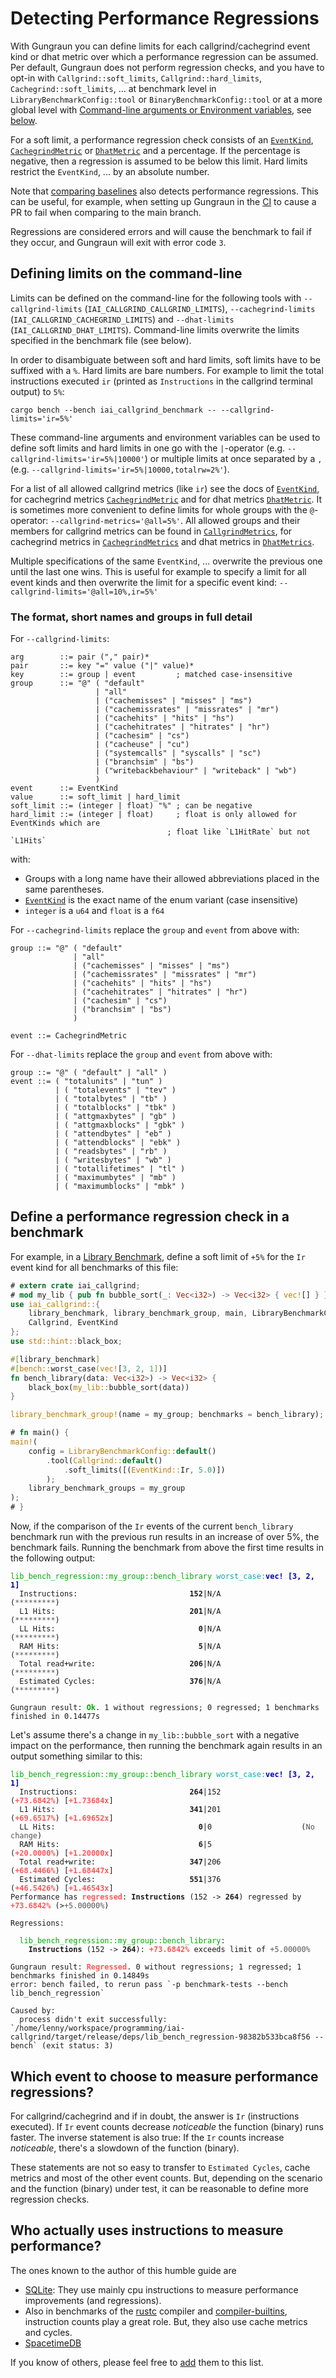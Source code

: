 <!-- markdownlint-disable MD041 MD033 -->

# Detecting Performance Regressions

With Gungraun you can define limits for each callgrind/cachegrind event
kind or dhat metric over which a performance regression can be assumed. Per
default, Gungraun does not perform regression checks, and you have to
opt-in with `Callgrind::soft_limits`, `Callgrind::hard_limits`,
`Cachegrind::soft_limits`, ... at benchmark level in
`LibraryBenchmarkConfig::tool` or `BinaryBenchmarkConfig::tool` or at a more
global level with [Command-line arguments or Environment
variables](./cli_and_env/basics.md), see
[below](#defining-limits-on-the-command-line).

For a soft limit, a performance regression check consists of an [`EventKind`],
[`CachegrindMetric`] or [`DhatMetric`] and a percentage. If the percentage is
negative, then a regression is assumed to be below this limit. Hard limits
restrict the `EventKind`, ... by an absolute number.

Note that [comparing baselines](./cli_and_env/baselines.md) also detects
performance regressions. This can be useful, for example, when setting up
Gungraun in the [CI](./installation/iai_callgrind.md#in-the-github-ci) to
cause a PR to fail when comparing to the main branch.

Regressions are considered errors and will cause the benchmark to fail if they
occur, and Gungraun will exit with error code `3`.

## Defining limits on the command-line

Limits can be defined on the command-line for the following tools with
`--callgrind-limits` (`IAI_CALLGRIND_CALLGRIND_LIMITS`), `--cachegrind-limits`
(`IAI_CALLGRIND_CACHEGRIND_LIMITS`)  and `--dhat-limits`
(`IAI_CALLGRIND_DHAT_LIMITS`). Command-line limits overwrite the limits
specified in the benchmark file (see below).

In order to disambiguate between soft and hard limits, soft limits have to be
suffixed with a `%`. Hard limits are bare numbers. For example to limit the
total instructions executed `ir` (printed as `Instructions` in the callgrind
terminal output) to `5%`:

```shell
cargo bench --bench iai_callgrind_benchmark -- --callgrind-limits='ir=5%'
```

These command-line arguments and environment variables can be used to define
soft limits and hard limits in one go with the `|`-operator (e.g.
`--callgrind-limits='ir=5%|10000'`) or multiple limits at once separated by a
`,` (e.g. `--callgrind-limits='ir=5%|10000,totalrw=2%'`).

For a list of all allowed callgrind metrics (like `ir`) see the docs of
[`EventKind`], for cachegrind metrics [`CachegrindMetric`] and for dhat metrics
[`DhatMetric`]. It is sometimes more convenient to define limits for whole
groups with the `@`-operator: `--callgrind-metrics='@all=5%'`. All allowed
groups and their members for callgrind metrics can be found in
[`CallgrindMetrics`], for cachegrind metrics in [`CachegrindMetrics`] and dhat
metrics in [`DhatMetrics`].

Multiple specifications of the same `EventKind`, ... overwrite the previous one
until the last one wins. This is useful for example to specify a limit for all
event kinds and then overwrite the limit for a specific event kind:
`--callgrind-limits='@all=10%,ir=5%'`

### The format, short names and groups in full detail

For `--callgrind-limits`:

```text
arg        ::= pair ("," pair)*
pair       ::= key "=" value ("|" value)*
key        ::= group | event         ; matched case-insensitive
group      ::= "@" ( "default"
                   | "all"
                   | ("cachemisses" | "misses" | "ms")
                   | ("cachemissrates" | "missrates" | "mr")
                   | ("cachehits" | "hits" | "hs")
                   | ("cachehitrates" | "hitrates" | "hr")
                   | ("cachesim" | "cs")
                   | ("cacheuse" | "cu")
                   | ("systemcalls" | "syscalls" | "sc")
                   | ("branchsim" | "bs")
                   | ("writebackbehaviour" | "writeback" | "wb")
                   )
event      ::= EventKind
value      ::= soft_limit | hard_limit
soft_limit ::= (integer | float) "%" ; can be negative
hard_limit ::= (integer | float)     ; float is only allowed for EventKinds which are
                                   ; float like `L1HitRate` but not `L1Hits`
```

with:

* Groups with a long name have their allowed abbreviations placed in the same
  parentheses.
* [`EventKind`] is the exact name of the enum variant (case insensitive)
* `integer` is a `u64` and `float` is a `f64`

For `--cachegrind-limits` replace the `group` and `event` from above with:

```text
group ::= "@" ( "default"
              | "all"
              | ("cachemisses" | "misses" | "ms")
              | ("cachemissrates" | "missrates" | "mr")
              | ("cachehits" | "hits" | "hs")
              | ("cachehitrates" | "hitrates" | "hr")
              | ("cachesim" | "cs")
              | ("branchsim" | "bs")
              )

event ::= CachegrindMetric
```

For `--dhat-limits` replace the `group` and `event` from above with:

```text
group ::= "@" ( "default" | "all" )
event ::= ( "totalunits" | "tun" )
          | ( "totalevents" | "tev" )
          | ( "totalbytes" | "tb" )
          | ( "totalblocks" | "tbk" )
          | ( "attgmaxbytes" | "gb" )
          | ( "attgmaxblocks" | "gbk" )
          | ( "attendbytes" | "eb" )
          | ( "attendblocks" | "ebk" )
          | ( "readsbytes" | "rb" )
          | ( "writesbytes" | "wb" )
          | ( "totallifetimes" | "tl" )
          | ( "maximumbytes" | "mb" )
          | ( "maximumblocks" | "mbk" )
```

## Define a performance regression check in a benchmark

For example, in a [Library
Benchmark](./benchmarks/library_benchmarks/configuration.md), define a soft
limit of `+5%` for the `Ir` event kind for all benchmarks of this file:

```rust
# extern crate iai_callgrind;
# mod my_lib { pub fn bubble_sort(_: Vec<i32>) -> Vec<i32> { vec![] } }
use iai_callgrind::{
    library_benchmark, library_benchmark_group, main, LibraryBenchmarkConfig,
    Callgrind, EventKind
};
use std::hint::black_box;

#[library_benchmark]
#[bench::worst_case(vec![3, 2, 1])]
fn bench_library(data: Vec<i32>) -> Vec<i32> {
    black_box(my_lib::bubble_sort(data))
}

library_benchmark_group!(name = my_group; benchmarks = bench_library);

# fn main() {
main!(
    config = LibraryBenchmarkConfig::default()
        .tool(Callgrind::default()
            .soft_limits([(EventKind::Ir, 5.0)])
        );
    library_benchmark_groups = my_group
);
# }
```

Now, if the comparison of the `Ir` events of the current `bench_library`
benchmark run with the previous run results in an increase of over 5%, the
benchmark fails. Running the benchmark from above the first time results in the
following output:

<pre><code class="hljs"><span style="color:#0A0">lib_bench_regression::my_group::bench_library</span> <span style="color:#0AA">worst_case</span><span style="color:#0AA">:</span><b><span style="color:#00A">vec! [3, 2, 1]</span></b>
<span style="color:#555">  </span>Instructions:                         <b>152</b>|N/A                  (<span style="color:#555">*********</span>)
<span style="color:#555">  </span>L1 Hits:                              <b>201</b>|N/A                  (<span style="color:#555">*********</span>)
<span style="color:#555">  </span>LL Hits:                                <b>0</b>|N/A                  (<span style="color:#555">*********</span>)
<span style="color:#555">  </span>RAM Hits:                               <b>5</b>|N/A                  (<span style="color:#555">*********</span>)
<span style="color:#555">  </span>Total read+write:                     <b>206</b>|N/A                  (<span style="color:#555">*********</span>)
<span style="color:#555">  </span>Estimated Cycles:                     <b>376</b>|N/A                  (<span style="color:#555">*********</span>)

Gungraun result: <b><span style="color:#0A0">Ok</span></b>. 1 without regressions; 0 regressed; 1 benchmarks finished in 0.14477s</code></pre>

Let's assume there's a change in `my_lib::bubble_sort` with a negative impact on
the performance, then running the benchmark again results in an output something
similar to this:

<pre><code class="hljs"><span style="color:#0A0">lib_bench_regression::my_group::bench_library</span> <span style="color:#0AA">worst_case</span><span style="color:#0AA">:</span><b><span style="color:#00A">vec! [3, 2, 1]</span></b>
<span style="color:#555">  </span>Instructions:                         <b>264</b>|152                  (<b><span style="color:#F55">+73.6842%</span></b>) [<b><span style="color:#F55">+1.73684x</span></b>]
<span style="color:#555">  </span>L1 Hits:                              <b>341</b>|201                  (<b><span style="color:#F55">+69.6517%</span></b>) [<b><span style="color:#F55">+1.69652x</span></b>]
<span style="color:#555">  </span>LL Hits:                                <b>0</b>|0                    (<span style="color:#555">No change</span>)
<span style="color:#555">  </span>RAM Hits:                               <b>6</b>|5                    (<b><span style="color:#F55">+20.0000%</span></b>) [<b><span style="color:#F55">+1.20000x</span></b>]
<span style="color:#555">  </span>Total read+write:                     <b>347</b>|206                  (<b><span style="color:#F55">+68.4466%</span></b>) [<b><span style="color:#F55">+1.68447x</span></b>]
<span style="color:#555">  </span>Estimated Cycles:                     <b>551</b>|376                  (<b><span style="color:#F55">+46.5426%</span></b>) [<b><span style="color:#F55">+1.46543x</span></b>]
Performance has <b><span style="color:#F55">regressed</span></b>: <b>Instructions</b> (152 -> <b>264</b>) regressed by <b><span style="color:#F55">+73.6842%</span></b> (><span style="color:#555">+5.00000%</span>)

Regressions:

  <span style="color:#0A0">lib_bench_regression::my_group::bench_library</span>:
    <b>Instructions</b> (152 -> <b>264</b>): <b><span style="color:#F55">+73.6842</span></b><b><span style="color:#F55">%</span></b> exceeds limit of <span style="color:#555">+5.00000</span><span style="color:#555">%</span>

Gungraun result: <b><span style="color:#F55">Regressed</span></b>. 0 without regressions; 1 regressed; 1 benchmarks finished in 0.14849s
error: bench failed, to rerun pass `-p benchmark-tests --bench lib_bench_regression`

Caused by:
  process didn't exit successfully: `/home/lenny/workspace/programming/iai-callgrind/target/release/deps/lib_bench_regression-98382b533bca8f56 --bench` (exit status: 3)</code></pre>

## Which event to choose to measure performance regressions?

For callgrind/cachegrind and if in doubt, the answer is `Ir` (instructions
executed). If `Ir` event counts decrease *noticeable* the function (binary) runs
faster. The inverse statement is also true: If the `Ir` counts increase
*noticeable*, there's a slowdown of the function (binary).

These statements are not so easy to transfer to `Estimated Cycles`, cache
metrics and most of the other event counts. But, depending on the scenario and
the function (binary) under test, it can be reasonable to define more regression
checks.

## Who actually uses instructions to measure performance?

The ones known to the author of this humble guide are

* [SQLite](https://sqlite.org/cpu.html#performance_measurement): They use mainly
  cpu instructions to measure performance improvements (and regressions).
* Also in benchmarks of the [rustc](https://github.com/rust-lang/rustc-perf)
  compiler and
  [compiler-builtins](https://github.com/rust-lang/compiler-builtins),
  instruction counts play a great role. But, they also use cache metrics and
  cycles.
* [SpacetimeDB](https://github.com/clockworklabs/SpacetimeDB)

If you know of others, please feel free to
[add](https://github.com/gungraun/gungraun/blob/5bec95ee37330954916ea29e7a7dc40ca62bc454/docs/src/regressions.md)
them to this list.

[`EventKind`]: https://docs.rs/iai-callgrind/0.16.1/iai_callgrind/enum.EventKind.html
[`CallgrindMetrics`]: https://docs.rs/iai-callgrind/0.16.1/iai_callgrind/enum.CallgrindMetrics.html
[`CachegrindMetric`]: https://docs.rs/iai-callgrind/0.16.1/iai_callgrind/enum.CachegrindMetric.html
[`CachegrindMetrics`]: https://docs.rs/iai-callgrind/0.16.1/iai_callgrind/enum.CachegrindMetrics.html
[`DhatMetric`]: https://docs.rs/iai-callgrind/0.16.1/iai_callgrind/enum.DhatMetric.html
[`DhatMetrics`]: https://docs.rs/iai-callgrind/0.16.1/iai_callgrind/enum.DhatMetrics.html
